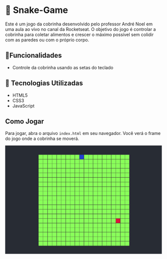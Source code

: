 # 🐍 Snake-Game
Este é um jogo da cobrinha desenvolvido pelo professor André Noel em uma aula ao vivo no canal da Rocketseat. O objetivo do jogo é controlar a cobrinha para coletar alimentos e crescer o máximo possível sem colidir com as paredes ou com o próprio corpo.

## 🌟Funcionalidades
- Controle da cobrinha usando as setas do teclado

## 🚀 Tecnologias Utilizadas
- HTML5
- CSS3
- JavaScript

## Como Jogar
Para jogar, abra o arquivo `index.html` em seu navegador. Você verá o frame do jogo onde a cobrinha se moverá.

<p align="center">
  <img src="./images/frame-do-jogo.png" />
</p>